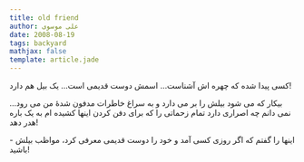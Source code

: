 ```yaml
---
title: old friend
author: علی موسوی
date: 2008-08-19
tags: backyard
mathjax: false
template: article.jade
---
```


کسی پیدا شده که چهره اش آشناست… اسمش دوست قدیمی است… یک بیل هم دارد!

بیکار که می شود بیلش را بر می دارد و به سراغ خاطرات مدفون شدۀ من می رود… نمی دانم چه اصراری دارد تمام زحماتی را که برای دفن کردن اینها کشیده ام به یک باره هدر دهد!

\- اینها را گفتم که اگر روزی کسی آمد و خود را دوست قدیمی معرفی کرد، مواظب بیلش باشید!
